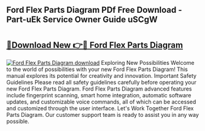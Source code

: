 ## Ford Flex Parts Diagram PDf Free Download - Part-uEk Service Owner Guide uSCgW

# <h2><a href="http://dfmzgxh.blite.top/?on=Ford+Flex+Parts+Diagram">🔗Download New 👉🔴 Ford Flex Parts Diagram</a></h2>

[![Ford Flex Parts Diagram download](https://i.imgur.com/lujVjoI.png)](http://dfmzgxh.blite.top/?on=Ford+Flex+Parts+Diagram)
Exploring New Possibilities Welcome to the world of possibilities with your new Ford Flex Parts Diagram! This manual explores its potential for creativity and innovation. Important Safety Guidelines Please read all safety guidelines carefully before operating your new Ford Flex Parts Diagram. Ford Flex Parts Diagram advanced features include fingerprint scanning, smart home integration, automatic software updates, and customizable voice commands, all of which can be accessed and customized through the user interface. Let's Work Together Ford Flex Parts Diagram. Our customer support team is ready to assist you in any way possible.
